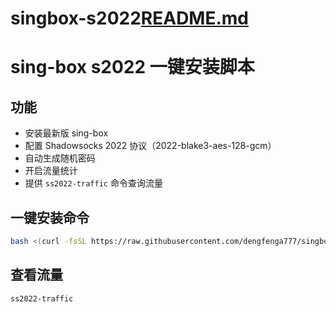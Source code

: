 # singbox-s2022[README.md](https://github.com/user-attachments/files/21783146/README.md)
# sing-box s2022 一键安装脚本

## 功能
- 安装最新版 sing-box
- 配置 Shadowsocks 2022 协议（2022-blake3-aes-128-gcm）
- 自动生成随机密码
- 开启流量统计
- 提供 `ss2022-traffic` 命令查询流量

## 一键安装命令
```bash
bash <(curl -fsSL https://raw.githubusercontent.com/dengfenga777/singbox-s2022/main/s2022_auto.sh)
```

## 查看流量
```bash
ss2022-traffic
```

